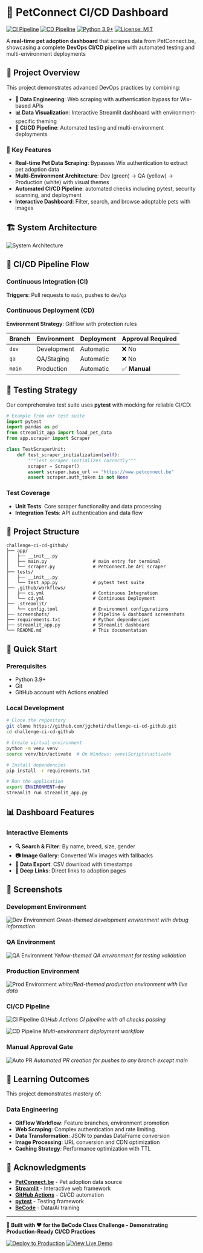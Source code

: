 # 🐾 PetConnect CI/CD Dashboard

[![CI Pipeline](https://github.com/jgchoti/challenge-ci-cd-github/actions/workflows/ci.yml/badge.svg)](https://github.com/jgchoti/challenge-ci-cd-github/actions/workflows/ci.yml)
[![CD Pipeline](https://github.com/jgchoti/challenge-ci-cd-github/actions/workflows/cd.yml/badge.svg)](https://github.com/jgchoti/challenge-ci-cd-github/actions/workflows/cd.yml)
[![Python 3.9+](https://img.shields.io/badge/python-3.9+-blue.svg)](https://www.python.org/downloads/)
[![License: MIT](https://img.shields.io/badge/License-MIT-yellow.svg)](https://opensource.org/licenses/MIT)

A **real-time pet adoption dashboard** that scrapes data from PetConnect.be, showcasing a complete **DevOps CI/CD pipeline** with automated testing and multi-environment deployments

## 🎯 Project Overview

This project demonstrates advanced DevOps practices by combining:

- **🔬 Data Engineering**: Web scraping with authentication bypass for Wix-based APIs
- **📊 Data Visualization**: Interactive Streamlit dashboard with environment-specific theming
- **🔄 CI/CD Pipeline**: Automated testing and multi-environment deployments

### 🌟 Key Features

- **Real-time Pet Data Scraping**: Bypasses Wix authentication to extract pet adoption data
- **Multi-Environment Architecture**: Dev (green) → QA (yellow) → Production (white) with visual themes
- **Automated CI/CD Pipeline**: automated checks including pytest, security scanning, and deployment
- **Interactive Dashboard**: Filter, search, and browse adoptable pets with images

## 🏗️ System Architecture

![System Architecture](assets/diagram_cicd.png)

## 🔄 CI/CD Pipeline Flow

### Continuous Integration (CI)

**Triggers**: Pull requests to `main`, pushes to `dev`/`qa`

### Continuous Deployment (CD)

**Environment Strategy**: GitFlow with protection rules

| Branch | Environment | Deployment | Approval Required |
| ------ | ----------- | ---------- | ----------------- |
| `dev`  | Development | Automatic  | ❌ No             |
| `qa`   | QA/Staging  | Automatic  | ❌ No             |
| `main` | Production  | Automatic  | ✅ **Manual**     |

## 🧪 Testing Strategy

Our comprehensive test suite uses **pytest** with mocking for reliable CI/CD:

```python
# Example from our test suite
import pytest
import pandas as pd
from streamlit_app import load_pet_data
from app.scraper import Scraper

class TestScraperUnit:
    def test_scraper_initialization(self):
        """Test scraper initializes correctly"""
        scraper = Scraper()
        assert scraper.base_url == "https://www.petconnect.be"
        assert scraper.auth_token is not None
```

### Test Coverage

- **Unit Tests**: Core scraper functionality and data processing
- **Integration Tests**: API authentication and data flow

## 📂 Project Structure

```
challenge-ci-cd-github/
├── app/
│   ├── __init__.py
│   ├── main.py                 # main entry for terminal
│   └── scraper.py              # PetConnect.be API scraper
├── tests/
│   ├── __init__.py
│   └── test_app.py             # pytest test suite
├── .github/workflows/
│   ├── ci.yml                  # Continuous Integration
│   └── cd.yml                  # Continuous Deployment
├── .streamlit/
│   └── config.toml             # Environment configurations
├── screenshots/                # Pipeline & dashboard screenshots
├── requirements.txt            # Python dependencies
├── streamlit_app.py            # Streamlit dashboard
└── README.md                   # This documentation
```

## 🚀 Quick Start

### Prerequisites

- Python 3.9+
- Git
- GitHub account with Actions enabled

### Local Development

```bash
# Clone the repository
git clone https://github.com/jgchoti/challenge-ci-cd-github.git
cd challenge-ci-cd-github

# Create virtual environment
python -m venv venv
source venv/bin/activate  # On Windows: venv\Scripts\activate

# Install dependencies
pip install -r requirements.txt

# Run the application
export ENVIRONMENT=dev
streamlit run streamlit_app.py
```

## 📊 Dashboard Features

### Interactive Elements

- **🔍 Search & Filter**: By name, breed, size, gender
- **📷 Image Gallery**: Converted Wix images with fallbacks
- **📄 Data Export**: CSV download with timestamps
- **🔗 Deep Links**: Direct links to adoption pages

## 📸 Screenshots

### Development Environment

![Dev Environment](assets/Screenshot_dev.png)
_Green-themed development environment with debug information_

### QA Environment

![QA Environment](assets/Screenshot_qa.png)
_Yellow-themed QA environment for testing validation_

### Production Environment

![Prod Environment](assets/Screenshot_prod.png)
_white/Red-themed production environment with live data_

### CI/CD Pipeline

![CI Pipeline](screenshots/ci-pipeline.png)
_GitHub Actions CI pipeline with all checks passing_

![CD Pipeline](assets/Screenshot_cd.png)
_Multi-environment deployment workflow_

### Manual Approval Gate

![Auto PR](assets/Screenshot_pr.png)
_Automated PR creation for pushes to any branch except main_

## 🎯 Learning Outcomes

This project demonstrates mastery of:

### Data Engineering

- **GitFlow Workflow**: Feature branches, environment promotion
- **Web Scraping**: Complex authentication and rate limiting
- **Data Transformation**: JSON to pandas DataFrame conversion
- **Image Processing**: URL conversion and CDN optimization
- **Caching Strategy**: Performance optimization with TTL

## 🙏 Acknowledgments

- **[PetConnect.be](https://www.petconnect.be)** - Pet adoption data source
- **[Streamlit](https://streamlit.io/)** - Interactive web framework
- **[GitHub Actions](https://github.com/features/actions)** - CI/CD automation
- **[pytest](https://pytest.org/)** - Testing framework
- **[BeCode](https://becode.org/)** - Data/Ai training

---

**🚀 Built with ❤️ for the BeCode Class Challenge - Demonstrating Production-Ready CI/CD Practices**

[![Deploy to Production](https://img.shields.io/badge/Deploy-Production-red?style=for-the-badge&logo=github-actions)](https://github.com/yourusername/challenge-ci-cd-github/actions)
[![View Live Demo](https://img.shields.io/badge/View-Live%20Demo-blue?style=for-the-badge&logo=streamlit)](https://pet-adoption-be.streamlit.app/)
